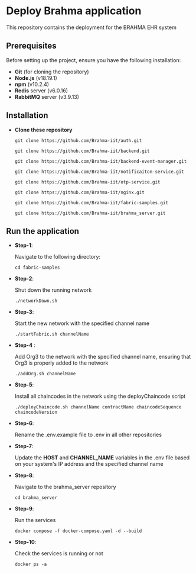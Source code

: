 
# Deploy Brahma application

This repository contains the deployment for the BRAHMA EHR system

## Prerequisites
Before setting up the project, ensure you have the following installation:
* **Git** (for cloning the repository)
* **Node.js** (v18.19.1)
* **npm** (v10.2.4)
* **Redis** server (v6.0.16)
* **RabbitMQ** server (v3.9.13)

## Installation
* **Clone these repository**
    
    ```git clone https://github.com/Brahma-iit/auth.git```

    ```git clone https://github.com/Brahma-iit/backend.git```

    ```git clone https://github.com/Brahma-iit/backend-event-manager.git```

    ```git clone https://github.com/Brahma-iit/notificaiton-service.git```

    ```git clone https://github.com/Brahma-iit/otp-service.git```

    ```git clone https://github.com/Brahma-iit/nginx.git```

    ```git clone https://github.com/Brahma-iit/fabric-samples.git```

    ```git clone https://github.com/Brahma-iit/brahma_server.git```


## Run the application

* **Step-1**: 

    Navigate to the following directory:

    ```cd fabric-samples```

* **Step-2**:

    Shut down the running network

    ```./networkDown.sh```

* **Step-3**:        
    
    Start the new network with the specified channel name
        
    ```./startFabric.sh channelName```

* **Step-4** :

    Add Org3 to the network with the specified channel name, ensuring that Org3 is properly added to the network

    ```./addOrg.sh channelName```

* **Step-5**:

    Install all chaincodes in the network using the deployChaincode script

    ```./deployChaincode.sh channelName contractName chaincodeSequence chaincodeVersion```

* **Step-6**:

    Rename the .env.example file to .env in all other repositories

* **Step-7**:
    
    Update the **HOST** and **CHANNEL_NAME** variables in the .env file based on your system's IP address and the specified channel name

* **Step-8**:

    Navigate to the brahma_server repository

    ```cd brahma_server```

* **Step-9**:

    Run the services

    ```docker compose -f docker-compose.yaml -d --build```

* **Step-10**:

    Check the services is running or not

    ```docker ps -a```
